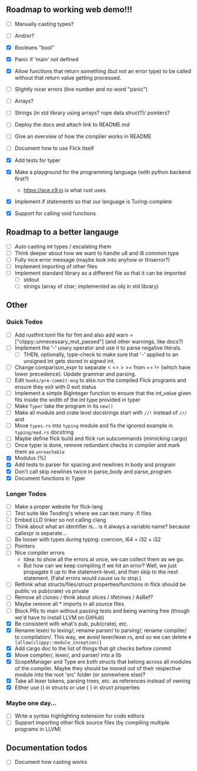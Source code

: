 ## Roadmap to working web demo!!!

- [ ] Manually casting types?
- [ ] And/or?
- [x] Booleans "bool"
- [x] Panic if 'main' not defined
- [x] Allow functions that return something (but not an error type) to be called
  without that return value getting processed.


- [ ] Slightly nicer errors (line number and no word "panic")
- [ ] Arrays?
- [ ] Strings (in std library using arrays? rope data struct?)/ pointers?
- [ ] Deploy the docs and attach link to README.md
- [ ] Give an overview of how the compiler works in README
- [ ] Document how to use Flick itself
- [x] Add tests for typer
- [x] Make a playground for the programming language (with python backend first?)
    - https://ace.c9.io is what rust uses
- [x] Implement if statements so that our language is Turing-complete
- [x] Support for calling void functions

## Roadmap to a better langauge

- [ ] _Auto_ casting int types / escalating them
- [ ] Think deeper about how we want to handle u8 and i8 common type
- [ ] Fully nice error message (maybe look into anyhow or thiserror?)
- [ ] Implement importing of other files
- [ ] Implement standard library as a different file so that it can be imported
    - [ ] stdout
    - [ ] strings (array of char; implemented as obj in std library)

## Other

### Quick Todos

- [ ] Add rustfmt.toml file for fmt and also add warn = ["clippy::unnecessary_mut_passed"] (and other warnings, like docs?)
- [ ] Implement the '-' unary operator and use it to parse negative literals.
    - [ ] THEN, optionally, type-check to make sure that '-' applied to an unsigned int gets stored in signed int.
- [ ] Change comparison_expr to separate < <= > >= from == != (which have lower precedence). Update grammar and parsing.
- [ ] Edit `hooks/pre-commit-msg` to also _run_ the compiled Flick programs and ensure they exit with 0 exit status
- [ ] Implement a simple BigInteger function to ensure that the int_value given fits inside the width of the int type
  provided in typer
- [ ] Make `Typer` take the program in its `new()`
- [ ] Make all module and crate level docstrings start with `//!` instead of `///` and
- [ ] Move `types.rs` into `typing` module and fix the ignored example in `typing/mod.rs` docstring
- [ ] Maybe define flick build and flick run subcommands (mimicking cargo)
- [ ] Once typer is done, remove redundant checks in compiler and mark them as `unreachable`
- [x] Modulus (%)
- [x] Add tests to parser for spacing and newlines in body and program
- [x] Don't call skip newlines twice in parse_body and parse_program
- [x] Document functions in Typer

### Longer Todos

- [ ] Make a proper website for flick-lang
- [ ] Test suite like Tsoding's where we can test many .fl files
- [ ] Embed LLD linker so not calling clang
- [ ] Think about what an identifier is... is it always a variable name? because callexpr is separate...
- [ ] Be looser with types during typing: coercion, i64 = i32 + i32
- [ ] Pointers
- [ ] Nice compiler errors
    - Idea: to show all the errors at once, we can collect them as we go.
    - But how can we keep compiling if we hit an error? Well, we just propagate it up to the statement-level, and then
      skip to the next statement. (Fatal errors would cause us to stop.)
- [ ] Rethink what structs/files/struct properties/functions in flick should be public vs pub(crate) vs private
- [ ] Remove all clones / think about slices / lifetimes / AsRef?
- [ ] Maybe remove all * imports in all source files
- [ ] Block PRs to main without passing tests and being warning free (though we'd have to install LLVM on GitHub)
- [x] Be consistent with what's pub, pub(crate), etc.
- [x] Rename lexer/ to lexing/; rename parser/ to parsing/; rename compiler/ to compilation/. This way, we avoid
  lexer/lexer.rs, and so we can delete `#[allow(clippy::module_inception)]`
- [x] Add cargo doc to the list of things that git checks before commit
- [x] Move compiler/, lexer/, and parser/ into a lib
- [x] ScopeManager and Type are both structs that belong across all modules of the compiler. Maybe they should be moved
  out of their respective module into the root 'src' folder (or somewhere else)?
- [x] Take all lexer tokens, parsing trees, etc. as references instead of owning
- [x] Either use () in structs or use { } in struct properties

### Maybe one day...

- [ ] Write a syntax highlighting extension for code editors
- [ ] Support importing other flick source files (by compiling multiple programs in LLVM)

## Documentation todos

- [ ] Document how casting works